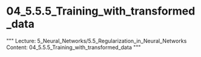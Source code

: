 # 04_5.5.5_Training_with_transformed_data

"""
Lecture: 5_Neural_Networks/5.5_Regularization_in_Neural_Networks
Content: 04_5.5.5_Training_with_transformed_data
"""

